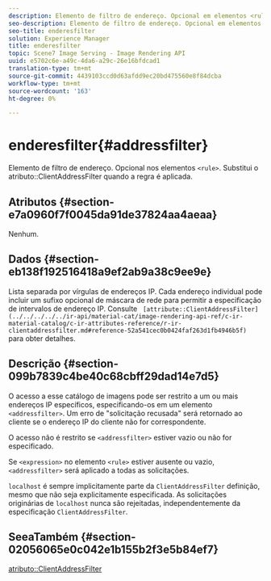 ```yaml
---
description: Elemento de filtro de endereço. Opcional em elementos <rule>. Substitui o atributo ClientAddressFilter quando a regra é aplicada.
seo-description: Elemento de filtro de endereço. Opcional em elementos <rule>. Substitui o atributo ClientAddressFilter quando a regra é aplicada.
seo-title: enderesfilter
solution: Experience Manager
title: enderesfilter
topic: Scene7 Image Serving - Image Rendering API
uuid: e5702c6e-a49c-4da6-a29c-26e16bfdcad1
translation-type: tm+mt
source-git-commit: 4439103ccd0d63afdd9ec20bd475560e8f84dcba
workflow-type: tm+mt
source-wordcount: '163'
ht-degree: 0%

---
```



# enderesfilter{#addressfilter}

Elemento de filtro de endereço. Opcional nos elementos `<rule>`. Substitui o atributo::ClientAddressFilter quando a regra é aplicada.

## Atributos {#section-e7a0960f7f0045da91de37824aa4aeaa}

Nenhum.

## Dados {#section-eb138f192516418a9ef2ab9a38c9ee9e}

Lista separada por vírgulas de endereços IP. Cada endereço individual pode incluir um sufixo opcional de máscara de rede para permitir a especificação de intervalos de endereço IP. Consulte ` [attribute::ClientAddressFilter](../../../../../ir-api/material-cat/image-rendering-api-ref/c-ir-material-catalog/c-ir-attributes-reference/r-ir-clientaddressfilter.md#reference-52a541cec0b0424faf263d1fb4946b5f)` para obter detalhes.

## Descrição {#section-099b7839c4be40c68cbff29dad14e7d5}

O acesso a esse catálogo de imagens pode ser restrito a um ou mais endereços IP específicos, especificando-os em um elemento `<addressfilter>`. Um erro de &quot;solicitação recusada&quot; será retornado ao cliente se o endereço IP do cliente não for correspondente.

O acesso não é restrito se `<addressfilter>` estiver vazio ou não for especificado.

Se `<expression>` no elemento `<rule>` estiver ausente ou vazio, `<addressfilter>` será aplicado a todas as solicitações.

`localhost` é sempre implicitamente parte da  `ClientAddressFilter` definição, mesmo que não seja explicitamente especificada. As solicitações originárias de `localhost` nunca são rejeitadas, independentemente da especificação `ClientAddressFilter`.

## SeeaTambém {#section-02056065e0c042e1b155b2f3e5b84ef7}

[atributo::ClientAddressFilter](../../../../../ir-api/material-cat/image-rendering-api-ref/c-ir-material-catalog/c-ir-attributes-reference/r-ir-clientaddressfilter.md#reference-52a541cec0b0424faf263d1fb4946b5f)
